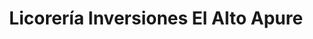 ---
title: "Licorería Inversiones El Alto Apure"
url: /caracas/licoreria-inversiones-el-alto-apure/
shop: Spirituosen
---